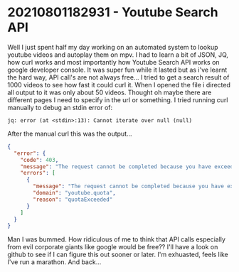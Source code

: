 # 20210801182931 - Youtube Search API

Well I just spent half my day working on an automated system to lookup youtube videos and autoplay them on mpv. I had to learn a bit of JSON, JQ, how curl works
and most importantly how Youtube Search API works on google developer console. It was super fun while it lasted but as i've learnt the hard way, API call's are not
always free... I tried to get a search result of 1000 videos to see how fast it could curl it. When I opened the file i directed all output to it was only about
50 videos. Thought oh maybe there are different pages I need to specify in the url or something.  I tried running curl manually to debug an stdin error of:

```
jq: error (at <stdin>:13): Cannot iterate over null (null)
```

After the manual curl this was the output... 

```JSON
{
  "error": {
    "code": 403,
    "message": "The request cannot be completed because you have exceeded your \u003ca href=\"/youtube/v3/getting-started#quota\"\u003equota\u003c/a\u003e.",
    "errors": [
      {
        "message": "The request cannot be completed because you have exceeded your \u003ca href=\"/youtube/v3/getting-started#quota\"\u003equota\u003c/a\u003e.",
        "domain": "youtube.quota",
        "reason": "quotaExceeded"
      }
    ]
  }
}
```
Man I was bummed. How ridiculous of me to think that API calls especially from evil corporate giants like google would be free??
I'll have a look on github to see if I can figure this out sooner or later. I'm exhuasted, feels like I've run a marathon. And back...
